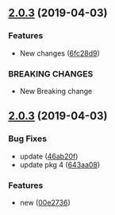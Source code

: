 ## [2.0.3](https://github.com/amalgupta08/lerna-repo/compare/@amalgupta08/pkg4@2.0.3...@amalgupta08/pkg4@2.0.3) (2019-04-03)


### Features

* New changes ([6fc28d9](https://github.com/amalgupta08/lerna-repo/commit/6fc28d9))


### BREAKING CHANGES

* New Breaking change



## [2.0.3](https://github.com/amalgupta08/lerna-repo/compare/@amalgupta08/pkg4@2.0.3...@amalgupta08/pkg4@2.0.3) (2019-04-03)


### Bug Fixes

* update ([46ab20f](https://github.com/amalgupta08/lerna-repo/commit/46ab20f))
* update pkg 4 ([643aa08](https://github.com/amalgupta08/lerna-repo/commit/643aa08))


### Features

* new ([00e2736](https://github.com/amalgupta08/lerna-repo/commit/00e2736))



